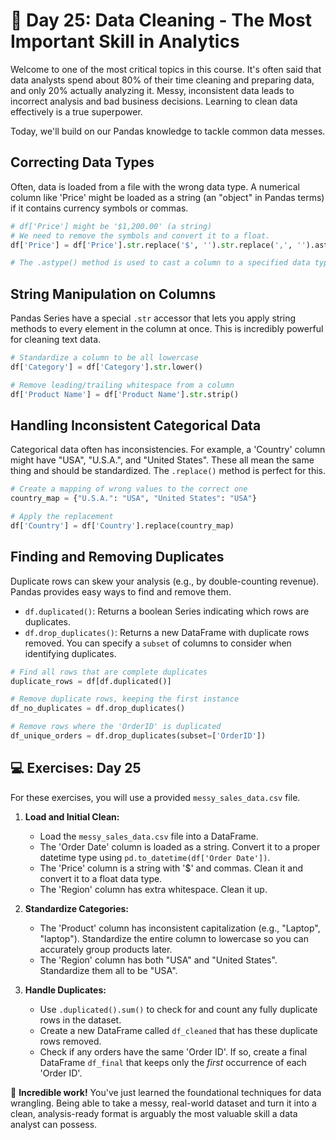 # 📘 Day 25: Data Cleaning - The Most Important Skill in Analytics

Welcome to one of the most critical topics in this course. It's often said that data analysts spend about 80% of their time cleaning and preparing data, and only 20% actually analyzing it. Messy, inconsistent data leads to incorrect analysis and bad business decisions. Learning to clean data effectively is a true superpower.

Today, we'll build on our Pandas knowledge to tackle common data messes.

## Correcting Data Types

Often, data is loaded from a file with the wrong data type. A numerical column like 'Price' might be loaded as a string (an "object" in Pandas terms) if it contains currency symbols or commas.

```python
# df['Price'] might be '$1,200.00' (a string)
# We need to remove the symbols and convert it to a float.
df['Price'] = df['Price'].str.replace('$', '').str.replace(',', '').astype(float)

# The .astype() method is used to cast a column to a specified data type.
```

## String Manipulation on Columns

Pandas Series have a special `.str` accessor that lets you apply string methods to every element in the column at once. This is incredibly powerful for cleaning text data.

```python
# Standardize a column to be all lowercase
df['Category'] = df['Category'].str.lower()

# Remove leading/trailing whitespace from a column
df['Product Name'] = df['Product Name'].str.strip()
```

## Handling Inconsistent Categorical Data

Categorical data often has inconsistencies. For example, a 'Country' column might have "USA", "U.S.A.", and "United States". These all mean the same thing and should be standardized. The `.replace()` method is perfect for this.

```python
# Create a mapping of wrong values to the correct one
country_map = {"U.S.A.": "USA", "United States": "USA"}

# Apply the replacement
df['Country'] = df['Country'].replace(country_map)
```

## Finding and Removing Duplicates

Duplicate rows can skew your analysis (e.g., by double-counting revenue). Pandas provides easy ways to find and remove them.

* `df.duplicated()`: Returns a boolean Series indicating which rows are duplicates.
* `df.drop_duplicates()`: Returns a new DataFrame with duplicate rows removed. You can specify a `subset` of columns to consider when identifying duplicates.

```python
# Find all rows that are complete duplicates
duplicate_rows = df[df.duplicated()]

# Remove duplicate rows, keeping the first instance
df_no_duplicates = df.drop_duplicates()

# Remove rows where the 'OrderID' is duplicated
df_unique_orders = df.drop_duplicates(subset=['OrderID'])
```

## 💻 Exercises: Day 25

For these exercises, you will use a provided `messy_sales_data.csv` file.

1. **Load and Initial Clean:**
    * Load the `messy_sales_data.csv` file into a DataFrame.
    * The 'Order Date' column is loaded as a string. Convert it to a proper datetime type using `pd.to_datetime(df['Order Date'])`.
    * The 'Price' column is a string with '$' and commas. Clean it and convert it to a float data type.
    * The 'Region' column has extra whitespace. Clean it up.

2. **Standardize Categories:**
    * The 'Product' column has inconsistent capitalization (e.g., "Laptop", "laptop"). Standardize the entire column to lowercase so you can accurately group products later.
    * The 'Region' column has both "USA" and "United States". Standardize them all to be "USA".

3. **Handle Duplicates:**
    * Use `.duplicated().sum()` to check for and count any fully duplicate rows in the dataset.
    * Create a new DataFrame called `df_cleaned` that has these duplicate rows removed.
    * Check if any orders have the same 'Order ID'. If so, create a final DataFrame `df_final` that keeps only the *first* occurrence of each 'Order ID'.

🎉 **Incredible work!** You've just learned the foundational techniques for data wrangling. Being able to take a messy, real-world dataset and turn it into a clean, analysis-ready format is arguably the most valuable skill a data analyst can possess.
